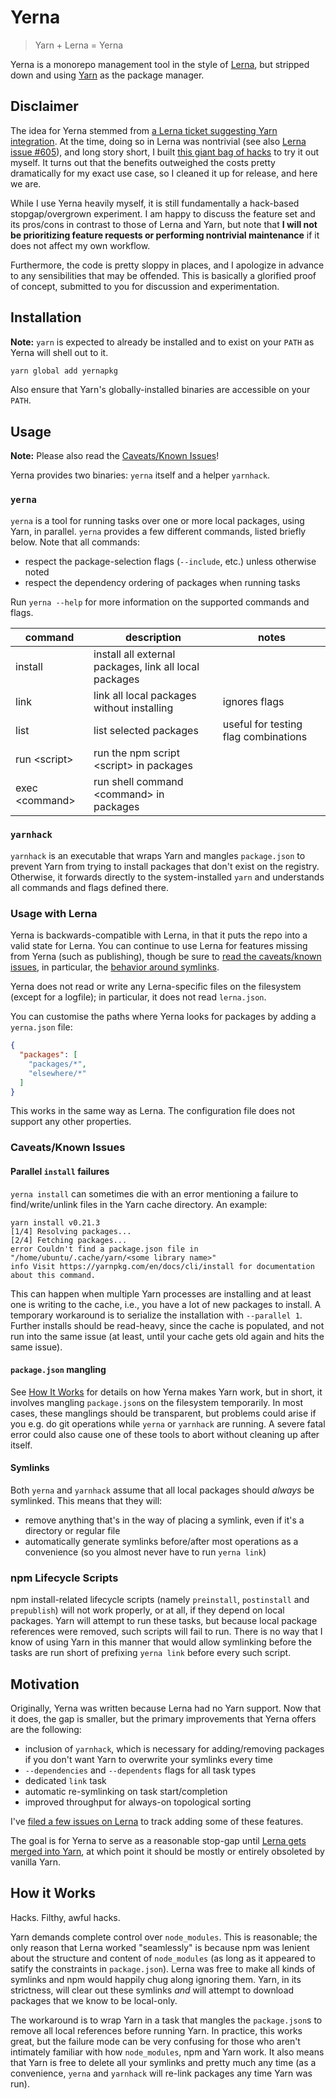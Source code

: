 # Yerna

> Yarn + Lerna = Yerna

Yerna is a monorepo management tool in the style of [Lerna](https://lernajs.io/), but stripped down and using [Yarn](https://yarnpkg.com/) as the package manager.

## Disclaimer

The idea for Yerna stemmed from [a Lerna ticket suggesting Yarn integration](https://github.com/lerna/lerna/issues/371). At the time, doing so in Lerna was nontrivial (see also [Lerna issue #605](https://github.com/lerna/lerna/pull/605)), and long story short, I built [this giant bag of hacks](#how-it-works) to try it out myself. It turns out that the benefits outweighed the costs pretty dramatically for my exact use case, so I cleaned it up for release, and here we are.

While I use Yerna heavily myself, it is still fundamentally a hack-based stopgap/overgrown experiment. I am happy to discuss the feature set and its pros/cons in contrast to those of Lerna and Yarn, but note that **I will not be prioritizing feature requests or performing nontrivial maintenance** if it does not affect my own workflow.

Furthermore, the code is pretty sloppy in places, and I apologize in advance to any sensibilities that may be offended. This is basically a glorified proof of concept, submitted to you for discussion and experimentation.

## Installation

**Note:** `yarn` is expected to already be installed and to exist on your `PATH` as Yerna will shell out to it.

```sh
yarn global add yernapkg
```

Also ensure that Yarn's globally-installed binaries are accessible on your `PATH`.

## Usage

**Note:** Please also read the [Caveats/Known Issues](#caveatsknown-issues)!

Yerna provides two binaries: `yerna` itself and a helper `yarnhack`.

### `yerna`

`yerna` is a tool for running tasks over one or more local packages, using Yarn, in parallel. `yerna` provides a few different commands, listed briefly below. Note that all commands:

- respect the package-selection flags (`--include`, etc.) unless otherwise noted
- respect the dependency ordering of packages when running tasks

Run `yerna --help` for more information on the supported commands and flags.


command          | description                                            | notes
---------------- | ------------------------------------------------------ | -----
install          | install all external packages, link all local packages |
link             | link all local packages without installing             | ignores flags
list             | list selected packages                                 | useful for testing flag combinations
run \<script\>   | run the npm script \<script\> in packages              |
exec \<command\> | run shell command \<command\> in packages              |

### `yarnhack`

`yarnhack` is an executable that wraps Yarn and mangles `package.json` to prevent Yarn from trying to install packages that don't exist on the registry. Otherwise, it forwards directly to the system-installed `yarn` and understands all commands and flags defined there.

### Usage with Lerna

Yerna is backwards-compatible with Lerna, in that it puts the repo into a valid state for Lerna. You can continue to use Lerna for features missing from Yerna (such as publishing), though be sure to [read the caveats/known issues](#caveatsknown-issues), in particular, the [behavior around symlinks](#symlinks).

Yerna does not read or write any Lerna-specific files on the filesystem (except for a logfile); in particular, it does not read `lerna.json`.

You can customise the paths where Yerna looks for packages by adding a `yerna.json` file:

```json
{
  "packages": [
    "packages/*",
    "elsewhere/*"
  ]
}
```

This works in the same way as Lerna. The configuration file does not support any other properties.

### Caveats/Known Issues

#### Parallel `install` failures

`yerna install` can sometimes die with an error mentioning a failure to find/write/unlink files in the Yarn cache directory. An example:

```
yarn install v0.21.3
[1/4] Resolving packages...
[2/4] Fetching packages...
error Couldn't find a package.json file in "/home/ubuntu/.cache/yarn/<some library name>"
info Visit https://yarnpkg.com/en/docs/cli/install for documentation about this command.
```

This can happen when multiple Yarn processes are installing and at least one is writing to the cache, i.e., you have a lot of new packages to install. A temporary workaround is to serialize the installation with `--parallel 1`. Further installs should be read-heavy, since the cache is populated, and not run into the same issue (at least, until your cache gets old again and hits the same issue).

#### `package.json` mangling

See [How It Works](#how-it-works) for details on how Yerna makes Yarn work, but in short, it involves mangling `package.json`s on the filesystem temporarily. In most cases, these manglings should be transparent, but problems could arise if you e.g. do git operations while `yerna` or `yarnhack` are running. A severe fatal error could also cause one of these tools to abort without cleaning up after itself.

#### Symlinks

Both `yerna` and `yarnhack` assume that all local packages should _always_ be symlinked. This means that they will:

- remove anything that's in the way of placing a symlink, even if it's a directory or regular file
- automatically generate symlinks before/after most operations as a convenience (so you almost never have to run `yerna link`)

### npm Lifecycle Scripts

npm install-related lifecycle scripts (namely `preinstall`, `postinstall` and `prepublish`) will not work properly, or at all, if they depend on local packages. Yarn will attempt to run these tasks, but because local package references were removed, such scripts will fail to run. There is no way that I know of using Yarn in this manner that would allow symlinking before the tasks are run short of prefixing `yerna link` before every such script.

## Motivation

Originally, Yerna was written because Lerna had no Yarn support. Now that it does, the gap is smaller, but the primary improvements that Yerna offers are the following:

- inclusion of `yarnhack`, which is necessary for adding/removing packages if you don't want Yarn to overwrite your symlinks every time
- `--dependencies` and `--dependents` flags for all task types
- dedicated `link` task
- automatic re-symlinking on task start/completion
- improved throughput for always-on topological sorting

I've [filed a few issues on Lerna](https://github.com/lerna/lerna/issues/created_by/seansfkelley) to track adding some of these features.

The goal is for Yerna to serve as a reasonable stop-gap until [Lerna gets merged into Yarn](https://github.com/yarnpkg/yarn/issues/946#issuecomment-264597575), at which point it should be mostly or entirely obsoleted by vanilla Yarn.

## How it Works

Hacks. Filthy, awful hacks.

Yarn demands complete control over `node_modules`. This is reasonable; the only reason that Lerna worked "seamlessly" is because npm was lenient about the structure and content of `node_modules` (as long as it appeared to satify the constraints in `package.json`). Lerna was free to make all kinds of symlinks and npm would happily chug along ignoring them. Yarn, in its strictness, will clear out these symlinks _and_ will attempt to download packages that we know to be local-only.

The workaround is to wrap Yarn in a task that mangles the `package.json`s to remove all local references before running Yarn. In practice, this works great, but the failure mode can be very confusing for those who aren't intimately familiar with how `node_modules`, npm and Yarn work. It also means that Yarn is free to delete all your symlinks and pretty much any time (as a convenience, `yerna` and `yarnhack` will re-link packages any time Yarn was run).
